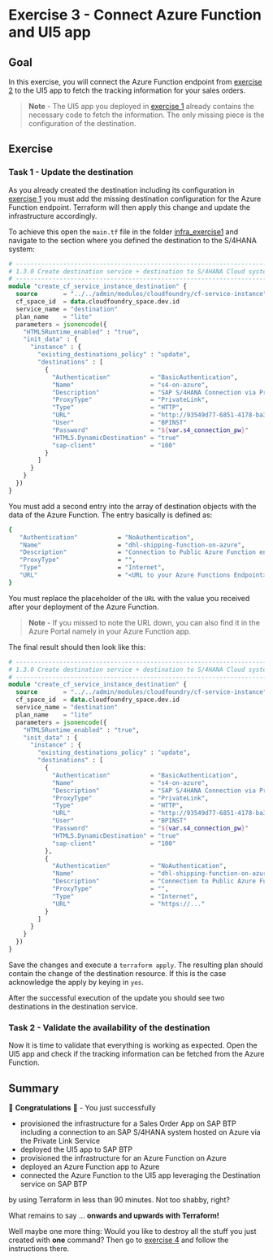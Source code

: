 # Exercise 3 - Connect Azure Function and UI5 app

## Goal

In this exercise, you will connect the Azure Function endpoint from [exercise 2](../exercise2/README.md) to the UI5 app to fetch the tracking information for your sales orders.

> **Note** - The UI5 app you deployed in [exercise 1](../exercise1/README.md) already contains the necessary code to fetch the information. The only missing piece is the configuration of the destination.

## Exercise

### Task 1 - Update the destination

As you already created the destination including its configuration in [exercise 1](../exercise1/README.md) you must add the missing destination configuration for the Azure Function endpoint. Terraform will then apply this change and update the infrastructure accordingly.

To achieve this open the `main.tf` file in the folder [infra_exercise1](../../code/exercise1/infra_exercise1) and navigate to the section where you defined the destination to the S/4HANA system:

```terraform
# ------------------------------------------------------------------------------------------------------
# 1.3.0 Create destination service + destination to S/4HANA Cloud system
# ------------------------------------------------------------------------------------------------------
module "create_cf_service_instance_destination" {
  source       = "../../admin/modules/cloudfoundry/cf-service-instance"
  cf_space_id  = data.cloudfoundry_space.dev.id
  service_name = "destination"
  plan_name    = "lite"
  parameters = jsonencode({
    "HTML5Runtime_enabled" : "true",
    "init_data" : {
      "instance" : {
        "existing_destinations_policy" : "update",
        "destinations" : [
          {
            "Authentication"           = "BasicAuthentication",
            "Name"                     = "s4-on-azure",
            "Description"              = "SAP S/4HANA Connection via Private Link",
            "ProxyType"                = "PrivateLink",
            "Type"                     = "HTTP",
            "URL"                      = "http://93549d77-6851-4178-ba3c-18720c5e5638.p3.pls.sap.internal:50000",
            "User"                     = "BPINST"
            "Password"                 = "${var.s4_connection_pw}"
            "HTML5.DynamicDestination" = "true"
            "sap-client"               = "100"
          }
        ]
      }
    }
  })
}
```

You must add a second entry into the array of destination objects with the data of the Azure Function. The entry basically is defined as:

```bash
{
   "Authentication"           = "NoAuthentication",
   "Name"                     = "dhl-shipping-function-on-azure",
   "Description"              = "Connection to Public Azure Function endpoint",
   "ProxyType"                = "",
   "Type"                     = "Internet",
   "URL"                      = "<URL to your Azure Functions Endpoint>",
}
```

You must replace the placeholder of the `URL` with the value you received after your deployment of the Azure Function.

> **Note** - If you missed to note the URL down, you can also find it in the Azure Portal namely in your Azure Function app.

The final result should then look like this:

```terraform
# ------------------------------------------------------------------------------------------------------
# 1.3.0 Create destination service + destination to S/4HANA Cloud system
# ------------------------------------------------------------------------------------------------------
module "create_cf_service_instance_destination" {
  source       = "../../admin/modules/cloudfoundry/cf-service-instance"
  cf_space_id  = data.cloudfoundry_space.dev.id
  service_name = "destination"
  plan_name    = "lite"
  parameters = jsonencode({
    "HTML5Runtime_enabled" : "true",
    "init_data" : {
      "instance" : {
        "existing_destinations_policy" : "update",
        "destinations" : [
          {
            "Authentication"           = "BasicAuthentication",
            "Name"                     = "s4-on-azure",
            "Description"              = "SAP S/4HANA Connection via Private Link",
            "ProxyType"                = "PrivateLink",
            "Type"                     = "HTTP",
            "URL"                      = "http://93549d77-6851-4178-ba3c-18720c5e5638.p3.pls.sap.internal:50000",
            "User"                     = "BPINST"
            "Password"                 = "${var.s4_connection_pw}"
            "HTML5.DynamicDestination" = "true"
            "sap-client"               = "100"
          },
          {
            "Authentication"           = "NoAuthentication",
            "Name"                     = "dhl-shipping-function-on-azure",
            "Description"              = "Connection to Public Azure Function endpoint",
            "ProxyType"                = "",
            "Type"                     = "Internet",
            "URL"                      = "https://..."
          }
        ]
      }
    }
  })
}
```

Save the changes and execute a `terraform apply`. The resulting plan should contain the change of the destination resource. If this is the case acknowledge the apply by keying in `yes`.

After the successful execution of the update you should see two destinations in the destination service.

### Task 2 - Validate the availability of the destination

Now it is time to validate that everything is working as expected. Open the UI5 app and check if the tracking information can be fetched from the Azure Function.

## Summary

🎉 **Congratulations** 🎉 - You just successfully

- provisioned the infrastructure for a Sales Order App on SAP BTP including a connection to an SAP S/4HANA system hosted on Azure via the Private Link Service
- deployed the UI5 app to SAP BTP
- provisioned the infrastructure for an Azure Function on Azure
- deployed an Azure Function app to Azure
- connected the Azure Function to the UI5 app leveraging the Destination service on SAP BTP

by using Terraform in less than 90 minutes. Not too shabby, right?

What remains to say ... **onwards and upwards with Terraform!**

Well maybe one more thing: Would you like to destroy all the stuff you just created with **one** command? Then go to [exercise 4](../exercise4/README.md) and follow the instructions there.
